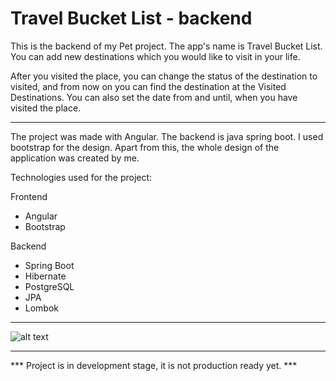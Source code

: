 # Travel Bucket List - backend

This is the backend of my Pet project. The app's name is Travel Bucket List. You can add new destinations which you would like to visit in your life.


After you visited the place, you can change the status of the destination to visited, and from now on you can find the destination at the Visited Destinations. You can also set the date from and until, when you have visited the place.

________________________________________________________________________

The project was made with Angular. The backend is java spring boot. I used bootstrap for the design. Apart from this, the whole design of the application was created by me.


Technologies used for the project:

Frontend
  - Angular
  - Bootstrap

Backend
  - Spring Boot
  - Hibernate
  - PostgreSQL
  - JPA
  - Lombok
  
________________________________________________________________________


![alt text](https://i.lensdump.com/i/W7eY71.png)

________________________________________________________________________

*** Project is in development stage, it is not production ready yet. ***
